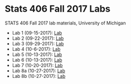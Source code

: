 # Stats 406 Fall 2017 Labs
STATS 406 Fall 2017 lab materials, University of Michigan

* Lab 1 (09-15-2017): [Lab](https://rawgit.com/byoungwookjang/stats406_f17_labs/master/lab1/Stats406Lab1.html)
* Lab 2 (09-22-2017): [Lab](https://rawgit.com/byoungwookjang/stats406_f17_labs/master/lab2/Stats406Lab2.html)
* Lab 3 (09-29-2017): [Lab](https://rawgit.com/byoungwookjang/stats406_f17_labs/master/lab3/Stats406Lab3.html)
* Lab 4 (10-6-2017): [Lab](https://rawgit.com/byoungwookjang/stats406_f17_labs/master/lab4/Stats406Lab4.html)
* Lab 5 (10-13-2017): [Lab](https://rawgit.com/byoungwookjang/stats406_f17_labs/master/lab5/Stats406Lab5_pdf.html)
* Lab 6 (10-13-2017): [Lab](https://rawgit.com/byoungwookjang/stats406_f17_labs/master/lab6/Stats406Lab6.html)
* Lab 7 (10-20-2017): [Lab](https://rawgit.com/byoungwookjang/stats406_f17_labs/master/lab7/Stats406Lab7.html)
* Lab 8a (10-27-2017): [Lab](https://rawgit.com/byoungwookjang/stats406_f17_labs/master/lab8a/Stats406Lab8.html)
* Lab 8b (10-27-2017): [Lab](https://rawgit.com/byoungwookjang/stats406_f17_labs/master/lab8b/Stats406Lab8b.html)

